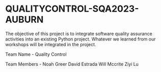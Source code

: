 # QUALITYCONTROL-SQA2023-AUBURN
The objective of this project is to integrate software quality assurance activities into an existing Python project. Whatever we learned from our workshops will be integrated in the project.

Team Name - Quality Control

Team Members -
Noah Greer
David Estrada 
Will Mccrite
Ziyi Lu